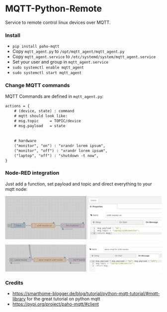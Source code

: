 # MQTT-Python-Remote
Service to remote control linux devices over MQTT.

### Install

- `pip install paho-mqtt`
- Copy `mqtt_agent.py` to `/opt/mqtt_agent/mqtt_agent.py`
- Copy `mqtt_agent.service` to `/etc/systemd/system/mqtt_agent.service`
- Set your user and group in `mqtt_agent.service`
- `sudo systemctl enable mqtt_agent`
- `sudo systemctl start mqtt_agent`

### Change MQTT commands

MQTT Commands are defined in `mqtt_agent.py`:

```
actions = {
    # (device, state) : command
    # mqtt should look like:
    # msg.topic     = TOPIC/device
    # msg.payload   = state


    # hardware
    ("monitor", "on") : "xrandr lorem ipsum",
    ("monitor", "off") : "xrandr lorem ipsum",
    ("laptop", "off") : "shutdown -t now",
}
```

### Node-RED integration

Just add a function, set payload and topic and direct everything to your mqtt node:

![nodered integration](https://github.com/schneebonus/MQTT-Python-Remote/blob/main/nodered_integration.png?raw=true)

![nodered_alexa integration](https://github.com/schneebonus/MQTT-Python-Remote/blob/main/nodered_alexa_integration.png?raw=true)

### Credits

- https://smarthome-blogger.de/blog/tutorial/python-mqtt-tutorial/#mqtt-library for the great tutorial on python mqtt
- https://pypi.org/project/paho-mqtt/#client

